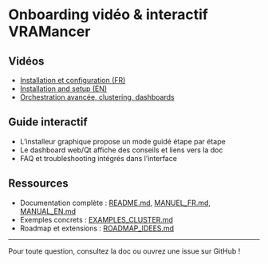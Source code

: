 # Onboarding vidéo & interactif VRAMancer

## Vidéos
- [Installation et configuration (FR)](https://youtu.be/VRAMancer_FR)
- [Installation and setup (EN)](https://youtu.be/VRAMancer_EN)
- [Orchestration avancée, clustering, dashboards](https://youtu.be/VRAMancer_Cluster)

## Guide interactif
- L’installeur graphique propose un mode guidé étape par étape
- Le dashboard web/Qt affiche des conseils et liens vers la doc
- FAQ et troubleshooting intégrés dans l’interface

## Ressources
- Documentation complète : [README.md](README.md), [MANUEL_FR.md](MANUEL_FR.md), [MANUAL_EN.md](MANUAL_EN.md)
- Exemples concrets : [EXAMPLES_CLUSTER.md](EXAMPLES_CLUSTER.md)
- Roadmap et extensions : [ROADMAP_IDEES.md](ROADMAP_IDEES.md)

---

Pour toute question, consultez la doc ou ouvrez une issue sur GitHub !
